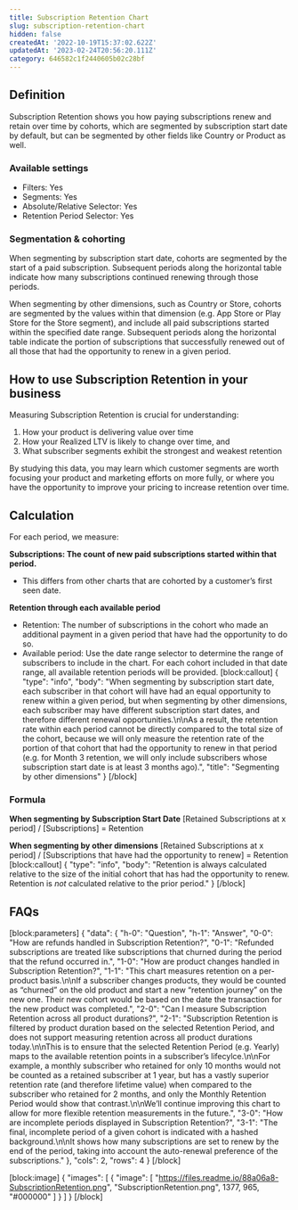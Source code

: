 ```yaml
---
title: Subscription Retention Chart
slug: subscription-retention-chart
hidden: false
createdAt: '2022-10-19T15:37:02.622Z'
updatedAt: '2023-02-24T20:56:20.111Z'
category: 646582c1f2440605b02c28bf
---
```

## Definition
Subscription Retention shows you how paying subscriptions renew and retain over time by cohorts, which are segmented by subscription start date by default, but can be segmented by other fields like Country or Product as well.

### Available settings

* Filters: Yes
* Segments: Yes
* Absolute/Relative Selector: Yes
* Retention Period Selector: Yes

### Segmentation & cohorting
When segmenting by subscription start date, cohorts are segmented by the start of a paid subscription. Subsequent periods along the horizontal table indicate how many subscriptions continued renewing through those periods. 

When segmenting by other dimensions, such as Country or Store, cohorts are segmented by the values within that dimension (e.g. App Store or Play Store for the Store segment), and include all paid subscriptions started within the specified date range. Subsequent periods along the horizontal table indicate the portion of subscriptions that successfully renewed out of all those that had the opportunity to renew in a given period.

## How to use Subscription Retention in your business
Measuring Subscription Retention is crucial for understanding:

1. How your product is delivering value over time
2. How your Realized LTV is likely to change over time, and
3. What subscriber segments exhibit the strongest and weakest retention

By studying this data, you may learn which customer segments are worth focusing your product and marketing efforts on more fully, or where you have the opportunity to improve your pricing to increase retention over time.

## Calculation
For each period, we measure:

**Subscriptions: The count of new paid subscriptions started within that period.**
* This differs from other charts that are cohorted by a customer’s first seen date.

**Retention through each available period**
* Retention: The number of subscriptions in the cohort who made an additional payment in a given period that have had the opportunity to do so.
* Available period: Use the date range selector to determine the range of subscribers to include in the chart. For each cohort included in that date range, all available retention periods will be provided. 
[block:callout]
{
  "type": "info",
  "body": "When segmenting by subscription start date, each subscriber in that cohort will have had an equal opportunity to renew within a given period, but when segmenting by other dimensions, each subscriber may have different subscription start dates, and therefore different renewal opportunities.\n\nAs a result, the retention rate within each period cannot be directly compared to the total size of the cohort, because we will only measure the retention rate of the portion of that cohort that had the opportunity to renew in that period (e.g. for Month 3 retention, we will only include subscribers whose subscription start date is at least 3 months ago).",
  "title": "Segmenting by other dimensions"
}
[/block]
### Formula

**When segmenting by Subscription Start Date**
[Retained Subscriptions at x period] / [Subscriptions] = Retention

**When segmenting by other dimensions**
[Retained Subscriptions at x period] / [Subscriptions that have had the opportunity to renew] = Retention
[block:callout]
{
  "type": "info",
  "body": "Retention is always calculated relative to the size of the initial cohort that has had the opportunity to renew. Retention is _not_ calculated relative to the prior period."
}
[/block]
## FAQs
[block:parameters]
{
  "data": {
    "h-0": "Question",
    "h-1": "Answer",
    "0-0": "How are refunds handled in Subscription Retention?",
    "0-1": "Refunded subscriptions are treated like subscriptions that churned during the period that the refund occurred in.",
    "1-0": "How are product changes handled in Subscription Retention?",
    "1-1": "This chart measures retention on a per-product basis.\n\nIf a subscriber changes products, they would be counted as “churned” on the old product and start a new “retention journey” on the new one. Their new cohort would be based on the date the transaction for the new product was completed.",
    "2-0": "Can I measure Subscription Retention across all product durations?",
    "2-1": "Subscription Retention is filtered by product duration based on the selected Retention Period, and does not support measuring retention across all product durations today.\n\nThis is to ensure that the selected Retention Period (e.g. Yearly) maps to the available retention points in a subscriber’s lifecylce.\n\nFor example, a monthly subscriber who retained for only 10 months would not be counted as a retained subscriber at 1 year, but has a vastly superior retention rate (and therefore lifetime value) when compared to the subscriber who retained for 2 months, and only the Monthly Retention Period would show that contrast.\n\nWe’ll continue improving this chart to allow for more flexible retention measurements in the future.",
    "3-0": "How are incomplete periods displayed in Subscription Retention?",
    "3-1": "The final, incomplete period of a given cohort is indicated with a hashed background.\n\nIt shows how many subscriptions are set to renew by the end of the period, taking into account the auto-renewal preference of the subscriptions."
  },
  "cols": 2,
  "rows": 4
}
[/block]

[block:image]
{
  "images": [
    {
      "image": [
        "https://files.readme.io/88a06a8-SubscriptionRetention.png",
        "SubscriptionRetention.png",
        1377,
        965,
        "#000000"
      ]
    }
  ]
}
[/block]